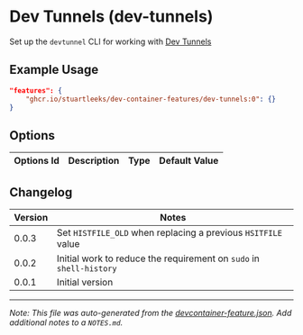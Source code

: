 
# Dev Tunnels (dev-tunnels)

Set up the `devtunnel` CLI for working with [Dev Tunnels](https://learn.microsoft.com/en-us/azure/developer/dev-tunnels/overview)

## Example Usage

```json
"features": {
    "ghcr.io/stuartleeks/dev-container-features/dev-tunnels:0": {}
}
```

## Options

| Options Id | Description | Type | Default Value |
|-----|-----|-----|-----|



## Changelog

| Version | Notes                                                               |
| ------- | ------------------------------------------------------------------- |
| 0.0.3   | Set `HISTFILE_OLD` when replacing a previous `HSITFILE` value       |
| 0.0.2   | Initial work to reduce the requirement on `sudo` in `shell-history` |
| 0.0.1   | Initial version                                                     |

---

_Note: This file was auto-generated from the [devcontainer-feature.json](https://github.com/stuartleeks/dev-container-features/blob/main/src/dev-tunnels/devcontainer-feature.json).  Add additional notes to a `NOTES.md`._
